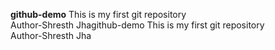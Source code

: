 **github-demo**
This is my first git repository
<br>
Author-Shresth Jhagithub-demo
This is my first git repository
<br>
Author-Shresth Jha